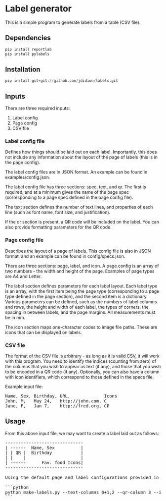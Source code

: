 # Label generator

This is a simple program to generate labels from a table (CSV file).

## Dependencies

```python
pip install reportlab
pip install pylabels
```

## Installation

```python
pip install git+git://github.com/jdidion/labels.git
```

## Inputs

There are three required inputs:

1. Label config
2. Page config
3. CSV file

### Label config file

Defines how things should be laid out on each label. Importantly, this does not include any information about the layout of the page of labels (this is in the page config).

The label config files are in JSON format. An example can be found in examples/config.json.

The label config file has three sections: spec, text, and qr. The first is required, and at a minimum gives the name of the page spec (corresponding to a page spec defined in the page config file). 

The text section defines the number of text lines, and properties of each line (such as font name, font size, and justification). 

If the qr section is present, a QR code will be included on the label. You can also provide formatting parameters for the QR code.

### Page config file

Describes the layout of a page of labels. This config file is also in JSON format, and an example can be found in config/specs.json. 

There are three sections: page, label, and icon. A page config is an array of two numbers - the width and height of the page. Examples of page types are A4 and Letter. 

The label section defines parameters for each label layout. Each label type is an array, with the first item being the page type (corresponding to a page type defined in the page section), and the second item is a dictionary. Various parameters can be defined, such as the numbers of label columns and rows, the height and width of each label, the types of corners, the spacing in between labels, and the page margins. All measurements must be in mm.

The icon section maps one-character codes to image file paths. These are icons that can be displayed on labels.

### CSV file

The format of the CSV file is arbitrary - as long as it is valid CSV, it will work with this program. You need to identify the indices (counting from zero) of the columns that you wish to appear as text (if any), and those that you wish to be encoded in a QR code (if any). Optionally, you can also have a column with icon identifiers, which correspond to those defined in the specs file.

Example input file:

<pre>
Name, Sex, Birthday, URL,             Icons
John, M,   May 24,   http://john.com, C
Jane, F,   Jan 7,    http://fred.org, CP
</pre>

## Usage

From this above input file, we may want to create a label laid out as follows:

<pre>
------------------------------
| ------  Name, Sex          |
| | QR |  Birthday           |
| |    |                     |
| ------      Fav. food Icons|
------------------------------

Using the default page and label configurations provided in the example files, we could create this label with the following command:

```python
python make-labels.py --text-columns 0+1,2 --qr-column 3 --icon-column 4
```
